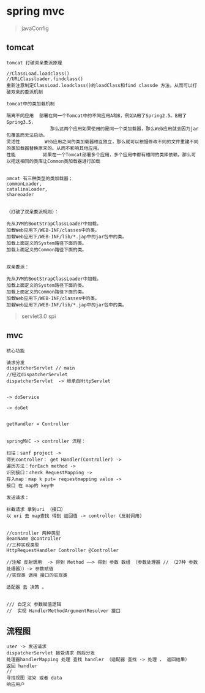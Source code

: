 

# spring mvc

> javaConfig

## tomcat

    tomcat 打破双亲委派原理
    
    //ClassLoad.loadclass()
    //URLClassloader.findclass()
    重新注意制定ClassLoad.loadclass()的loadClass和find classde 方法，从而可以打破双亲的委派机制

    tomcat中的类加载机制
    
    隔离不同应用  部署在同一个Tomcat中的不同应用A和B，例如A用了Spring2.5。B用了Spring3.5，
                    那么这两个应用如果使用的是同一个类加载器，那么Web应用就会因为jar包覆盖而无法启动。
    灵活性         Web应用之间的类加载器相互独立，那么就可以根据修改不同的文件重建不同的类加载器替换原来的。从而不影响其他应用。
    性能          如果在一个Tomcat部署多个应用，多个应用中都有相同的类库依赖。那么可以把这相同的类库让Common类加载器进行加载
    
    
    omcat 有三种类型的类加载器；
    commonLoader,
    catalinaLoader,
    shareoader
    
    
    （打破了双亲委派规则）：
    
    先从JVM的BootStrapClassLoader中加载。
    加载Web应用下/WEB-INF/classes中的类。
    加载Web应用下/WEB-INF/lib/*.jap中的jar包中的类。
    加载上面定义的System路径下面的类。
    加载上面定义的Common路径下面的类。
    
    
    双亲委派：
    
    先从JVM的BootStrapClassLoader中加载。
    加载上面定义的System路径下面的类。
    加载上面定义的Common路径下面的类。
    加载Web应用下/WEB-INF/classes中的类。
    加载Web应用下/WEB-INF/lib/*.jap中的jar包中的类。

> servlet3.0 spi


## mvc

    核心功能
    
    请求分发
    dispatcherServlet // main
    //经过dispatcherServlet 
    dispatcherServlet  -> 继承自HttpServlet
    
    
    -> doService
    
    -> doGet

    
    getHandler = Controller
    
    
    springMVC -> controller 流程：
    
    扫描：sanf project -> 
    得到controller： get Handler(Controller) ->
    遍历方法：forEach method ->
    识别接口：check RequestMapping ->
    存入map：map k put= requestmapping value ->
    接口 在 map的 key中
    
    发送请求：
    
    拦截请求 拿到uri （接口）
    以 uri 去 map查找 得到 返回值 -> controller (反射调用)
    
    
    //controller 两种类型
    BeanName @controller
    //三种实现类型
    HttpRequestHandler Controller @Controller
    
    //注解 反射调用  -> 得到 Method ——> 得到 参数 数组 （参数处理器 // （27种 参数处理器））—> 参数赋值
    //实现类 调用 接口的实现类
    
    适配器 去 决策 。
    
    
    /// 自定义 参数赋值逻辑
    //  实现 HandlerMethodArgumentResolver 接口
    
    
    
    
## 流程图 

    user -> 发送请求
    dispatcherServlet 接受请求 然后分发
    处理器handlerMapping 处理 查找 handler （适配器 查找 -> 处理 ， 返回结果）
    返回 handler
    //
    寻找视图 渲染 或者 data
    响应用户
    
    
    
    
    
    
    
    
    
    
    
    
